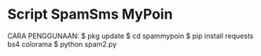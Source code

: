 # Script SpamSms MyPoin 
CARA PENGGUNAAN:
$ pkg update
$ cd spammypoin
$ pip install requests bs4 colorama
$ python spam2.py
